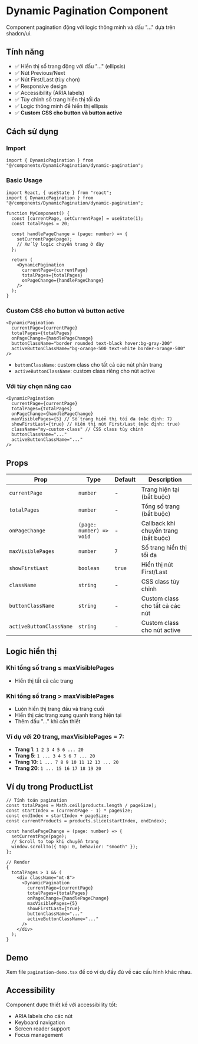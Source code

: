 # Dynamic Pagination Component

Component pagination động với logic thông minh và dấu "..." dựa trên shadcn/ui.

## Tính năng

- ✅ Hiển thị số trang động với dấu "..." (ellipsis)
- ✅ Nút Previous/Next
- ✅ Nút First/Last (tùy chọn)
- ✅ Responsive design
- ✅ Accessibility (ARIA labels)
- ✅ Tùy chỉnh số trang hiển thị tối đa
- ✅ Logic thông minh để hiển thị ellipsis
- ✅ **Custom CSS cho button và button active**

## Cách sử dụng

### Import

```tsx
import { DynamicPagination } from "@/components/DynamicPagination/dynamic-pagination";
```

### Basic Usage

```tsx
import React, { useState } from "react";
import { DynamicPagination } from "@/components/DynamicPagination/dynamic-pagination";

function MyComponent() {
  const [currentPage, setCurrentPage] = useState(1);
  const totalPages = 20;

  const handlePageChange = (page: number) => {
    setCurrentPage(page);
    // Xử lý logic chuyển trang ở đây
  };

  return (
    <DynamicPagination
      currentPage={currentPage}
      totalPages={totalPages}
      onPageChange={handlePageChange}
    />
  );
}
```

### Custom CSS cho button và button active

```tsx
<DynamicPagination
  currentPage={currentPage}
  totalPages={totalPages}
  onPageChange={handlePageChange}
  buttonClassName="border rounded text-black hover:bg-gray-200"
  activeButtonClassName="bg-orange-500 text-white border-orange-500"
/>
```

- `buttonClassName`: custom class cho tất cả các nút phân trang
- `activeButtonClassName`: custom class riêng cho nút active

### Với tùy chọn nâng cao

```tsx
<DynamicPagination
  currentPage={currentPage}
  totalPages={totalPages}
  onPageChange={handlePageChange}
  maxVisiblePages={5} // Số trang hiển thị tối đa (mặc định: 7)
  showFirstLast={true} // Hiển thị nút First/Last (mặc định: true)
  className="my-custom-class" // CSS class tùy chỉnh
  buttonClassName="..."
  activeButtonClassName="..."
/>
```

## Props

| Prop                    | Type                     | Default | Description                          |
| ----------------------- | ------------------------ | ------- | ------------------------------------ |
| `currentPage`           | `number`                 | -       | Trang hiện tại (bắt buộc)            |
| `totalPages`            | `number`                 | -       | Tổng số trang (bắt buộc)             |
| `onPageChange`          | `(page: number) => void` | -       | Callback khi chuyển trang (bắt buộc) |
| `maxVisiblePages`       | `number`                 | `7`     | Số trang hiển thị tối đa             |
| `showFirstLast`         | `boolean`                | `true`  | Hiển thị nút First/Last              |
| `className`             | `string`                 | -       | CSS class tùy chỉnh                  |
| `buttonClassName`       | `string`                 | -       | Custom class cho tất cả các nút      |
| `activeButtonClassName` | `string`                 | -       | Custom class cho nút active          |

## Logic hiển thị

### Khi tổng số trang ≤ maxVisiblePages

- Hiển thị tất cả các trang

### Khi tổng số trang > maxVisiblePages

- Luôn hiển thị trang đầu và trang cuối
- Hiển thị các trang xung quanh trang hiện tại
- Thêm dấu "..." khi cần thiết

### Ví dụ với 20 trang, maxVisiblePages = 7:

- **Trang 1**: `1 2 3 4 5 6 ... 20`
- **Trang 5**: `1 ... 3 4 5 6 7 ... 20`
- **Trang 10**: `1 ... 7 8 9 10 11 12 13 ... 20`
- **Trang 20**: `1 ... 15 16 17 18 19 20`

## Ví dụ trong ProductList

```tsx
// Tính toán pagination
const totalPages = Math.ceil(products.length / pageSize);
const startIndex = (currentPage - 1) * pageSize;
const endIndex = startIndex + pageSize;
const currentProducts = products.slice(startIndex, endIndex);

const handlePageChange = (page: number) => {
  setCurrentPage(page);
  // Scroll to top khi chuyển trang
  window.scrollTo({ top: 0, behavior: "smooth" });
};

// Render
{
  totalPages > 1 && (
    <div className="mt-8">
      <DynamicPagination
        currentPage={currentPage}
        totalPages={totalPages}
        onPageChange={handlePageChange}
        maxVisiblePages={5}
        showFirstLast={true}
        buttonClassName="..."
        activeButtonClassName="..."
      />
    </div>
  );
}
```

## Demo

Xem file `pagination-demo.tsx` để có ví dụ đầy đủ về các cấu hình khác nhau.

## Accessibility

Component được thiết kế với accessibility tốt:

- ARIA labels cho các nút
- Keyboard navigation
- Screen reader support
- Focus management

